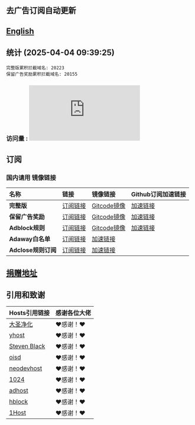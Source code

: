 ## 去广告订阅自动更新
## [English](./README_en.md)

## 统计 (2025-04-04 09:39:25)
```
完整版累积拦截域名: 20223
保留广告奖励累积拦截域名: 20155
```
### 访问量 : ![visitors](http://006.freecounters.co.uk/count-133.pl?count=qe1milbo7p68gg219fmj&type=links&prog=unique)

## 订阅
### 国内请用 **镜像链接**  

| **名称** | **链接** | **镜像链接** | **Github订阅加速链接** |
| :-- | :-- | :-- | :-- |
| **完整版** | [订阅链接](https://raw.githubusercontent.com/lingeringsound/10007_auto/master/all) | [Gitcode镜像](https://gitcode.net/weixin_45617236/10007_auto/-/raw/master/all) | [加速链接](https://raw.gitmirror.com/lingeringsound/10007_auto/master/all) |
| **保留广告奖励** | [订阅链接](https://raw.githubusercontent.com/lingeringsound/10007_auto/master/reward) | [Gitcode镜像](https://gitcode.net/weixin_45617236/10007_auto/-/raw/master/reward) | [加速链接](https://raw.gitmirror.com/lingeringsound/10007_auto/master/reward) | 
| **Adblock规则** | [订阅链接](https://raw.githubusercontent.com/lingeringsound/10007_auto/master/adb.txt) | [Gitcode镜像](https://gitcode.net/weixin_45617236/10007_auto/-/raw/master/adb.txt) | [加速链接](https://raw.gitmirror.com/lingeringsound/10007_auto/master/adb.txt) |
| **Adaway白名单** | [订阅链接](https://raw.githubusercontent.com/lingeringsound/10007_auto/master/Adaway_white_list.prop) | [加速链接](https://raw.gitmirror.com/lingeringsound/10007_auto/master/Adaway_white_list.prop) |
| **Adclose规则订阅** | [订阅链接](https://raw.githubusercontent.com/lingeringsound/10007_auto/master/10007.rule) | [加速链接](https://raw.gitmirror.com/lingeringsound/10007_auto/master/10007.rule) |



## **[捐赠地址](https://github.com/lingeringsound/10007)**


## 引用和致谢
| **Hosts引用链接** | 感谢各位大佬 |
| :-- | :-- |
| [大圣净化](https://github.com/jdlingyu/ad-wars) | ❤感谢！❤ |
| [yhost](https://github.com/VeleSila/yhosts) | ❤感谢！❤ |
| [Steven Black](https://github.com/StevenBlack/hosts) | ❤感谢！❤ |
| [oisd](https://oisd.nl/howto) | ❤感谢！❤ |
| [neodevhost](https://raw.githubusercontent.com/neodevpro/neodevhost/master/host) | ❤感谢！❤ |
| [1024](https://github.com/Goooler/1024_hosts) | ❤感谢！❤ |
| [adhost](https://github.com/E7KMbb/AD-hosts) | ❤感谢！❤ |
| [hblock](https://hblock.molinero.dev/hosts) | ❤感谢！❤ |
| [1Host](https://o0.pages.dev/Lite/hosts.txt) | ❤感谢！❤ |

